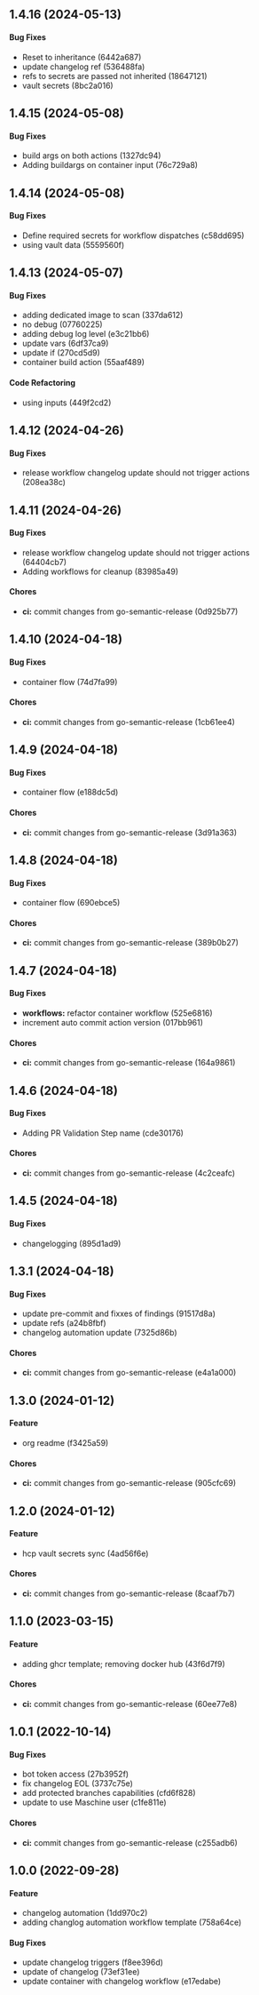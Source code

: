 ## 1.4.16 (2024-05-13)

#### Bug Fixes

* Reset to inheritance (6442a687)
* update changelog ref (536488fa)
* refs to secrets are passed not inherited (18647121)
* vault secrets (8bc2a016)


## 1.4.15 (2024-05-08)

#### Bug Fixes

* build args on both actions (1327dc94)
* Adding buildargs on container input (76c729a8)


## 1.4.14 (2024-05-08)

#### Bug Fixes

* Define required secrets for workflow dispatches (c58dd695)
* using vault data (5559560f)


## 1.4.13 (2024-05-07)

#### Bug Fixes

* adding dedicated image to scan (337da612)
* no debug (07760225)
* adding debug log level (e3c21bb6)
* update vars (6df37ca9)
* update if (270cd5d9)
* container build action (55aaf489)

#### Code Refactoring

* using inputs (449f2cd2)


## 1.4.12 (2024-04-26)

#### Bug Fixes

* release workflow changelog update should not trigger actions (208ea38c)


## 1.4.11 (2024-04-26)

#### Bug Fixes

* release workflow changelog update should not trigger actions (64404cb7)
* Adding workflows for cleanup (83985a49)

#### Chores

* **ci:** commit changes from go-semantic-release (0d925b77)


## 1.4.10 (2024-04-18)

#### Bug Fixes

* container flow (74d7fa99)

#### Chores

* **ci:** commit changes from go-semantic-release (1cb61ee4)


## 1.4.9 (2024-04-18)

#### Bug Fixes

* container flow (e188dc5d)

#### Chores

* **ci:** commit changes from go-semantic-release (3d91a363)


## 1.4.8 (2024-04-18)

#### Bug Fixes

* container flow (690ebce5)

#### Chores

* **ci:** commit changes from go-semantic-release (389b0b27)


## 1.4.7 (2024-04-18)

#### Bug Fixes

* **workflows:** refactor container workflow (525e6816)
* increment auto commit action version (017bb961)

#### Chores

* **ci:** commit changes from go-semantic-release (164a9861)


## 1.4.6 (2024-04-18)

#### Bug Fixes

* Adding PR Validation Step name (cde30176)

#### Chores

* **ci:** commit changes from go-semantic-release (4c2ceafc)


## 1.4.5 (2024-04-18)

#### Bug Fixes

* changelogging (895d1ad9)


## 1.3.1 (2024-04-18)

#### Bug Fixes

* update pre-commit and fixxes of findings (91517d8a)
* update refs (a24b8fbf)
* changelog automation update (7325d86b)

#### Chores

* **ci:** commit changes from go-semantic-release (e4a1a000)


## 1.3.0 (2024-01-12)

#### Feature

* org readme (f3425a59)

#### Chores

* **ci:** commit changes from go-semantic-release (905cfc69)


## 1.2.0 (2024-01-12)

#### Feature

* hcp vault secrets sync (4ad56f6e)

#### Chores

* **ci:** commit changes from go-semantic-release (8caaf7b7)


## 1.1.0 (2023-03-15)

#### Feature

* adding ghcr template; removing docker hub (43f6d7f9)

#### Chores

* **ci:** commit changes from go-semantic-release (60ee77e8)


## 1.0.1 (2022-10-14)

#### Bug Fixes

* bot token access (27b3952f)
* fix changelog EOL (3737c75e)
* add protected branches capabilities (cfd6f828)
* update to use Maschine user (c1fe811e)

#### Chores

* **ci:** commit changes from go-semantic-release (c255adb6)


## 1.0.0 (2022-09-28)

#### Feature

* changelog automation (1dd970c2)
* adding changlog automation workflow template (758a64ce)

#### Bug Fixes

* update changelog triggers (f8ee396d)
* update of changelog (73ef31ee)
* update container with changelog workflow (e17edabe)
